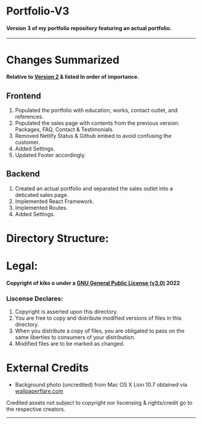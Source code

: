 <h1>Portfolio-V3</h1>
<h4>Version 3 of my portfolio repository featuring an actual portfolio.</h4>
<hr/>
<h1>Changes Summarized</h1>
<h4>Relative to <a href="https://github.com/kikoooooooo/portfolio-V2">Version 2</a> & listed In order of importance.</h4>
<h2>Frontend</h2>
<ol>
  <li>Populated the portfolio with education, works, contact outlet, and references.</li>
  <li>Populated the sales page with contents from the previous version: Packages, FAQ, Contact & Testimonials.</li>
  <li>Removed Netlify Status & Github embed to avoid confusing the customer.</li>
  <li>Added Settings.</li>
  <li>Updated Footer accordingly.</li>
</ol>
<h2>Backend</h2>
<ol>
  <li>Created an actual portfolio and separated the sales outlet into a deticated sales page.</li>
  <li>Implemented React Framework.</li>
  <li>Implemented Routes.</li>
  <li>Added Settings.</li>
</ol>
<h1>Directory Structure:</h1>
<!--warai-->
<h1>Legal:</h1>
<h4>Copyright of kiko o under a <a href="https://www.gnu.org/licenses/gpl-3.0.en.html">GNU General Public License (v3.0)</a> 2022 </h4>
<h3>Liscense Declares:</h3>
<ol>
<li>Copyright is asserted upon this directory.</li>
<li>You are free to copy and distribute modified versions of files in this directory.</li>
<li>When you distribute a copy of files, you are obligated to pass on the same liberties to consumers of your distribution.</li>
<li>Modified files are to be marked as changed.</li>
</ol>
<h1>External Credits</h1>
<ul>
  <li>Background photo (uncredited) from Mac OS X Lion 10.7 obtained via <a href="https://www.wallpaperflare.com/" target="blank">wallpaperflare.com</a></li>
</ul>
Credited assets not subject to copyright nor liscensing & rights/credit go to the respective creators.
<hr/>
